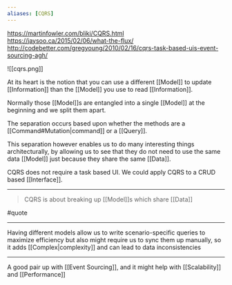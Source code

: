 ```yaml
---
aliases: [CQRS]
---
```


https://martinfowler.com/bliki/CQRS.html
https://jaysoo.ca/2015/02/06/what-the-flux/
http://codebetter.com/gregyoung/2010/02/16/cqrs-task-based-uis-event-sourcing-agh/

![[cqrs.png]]

At its heart is the notion that you can use a different [[Model]] to update [[Information]] than the [[Model]] you use to read [[Information]].

Normally those [[Model]]s are entangled into a single [[Model]] at the beginning and we split them apart.

The separation occurs based upon whether the methods are a [[Command#Mutation|command]] or a [[Query]].

This separation however enables us to do many interesting things architecturally, by allowing us to see that they do not need to use the same data [[Model]] just because they share the same [[Data]].

CQRS does not require a task based UI. We could apply CQRS to a CRUD based [[Interface]].

---

> CQRS is about breaking up [[Model]]s which share [[Data]]

#quote

---

Having different models allow us to write scenario-specific queries to maximize efficiency but also might require us to sync them up manually, so it adds [[Complex|complexity]] and can lead to data inconsistencies

---

A good pair up with [[Event Sourcing]], and it might help with [[Scalability]] and [[Performance]]

